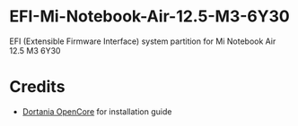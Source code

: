 # EFI-Mi-Notebook-Air-12.5-M3-6Y30
EFI (Extensible Firmware Interface) system partition for Mi Notebook Air 12.5 M3 6Y30

# Credits
- [Dortania OpenCore](https://dortania.github.io/OpenCore-Install-Guide/) for installation guide
